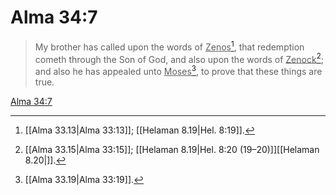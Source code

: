 # Alma 34:7

> My brother has called upon the words of <u>Zenos</u>[^a], that redemption cometh through the Son of God, and also upon the words of <u>Zenock</u>[^b]; and also he has appealed unto <u>Moses</u>[^c], to prove that these things are true.

[Alma 34:7](https://www.churchofjesuschrist.org/study/scriptures/bofm/alma/34?lang=eng&id=p7#p7)


[^a]: [[Alma 33.13|Alma 33:13]]; [[Helaman 8.19|Hel. 8:19]].  
[^b]: [[Alma 33.15|Alma 33:15]]; [[Helaman 8.19|Hel. 8:20 (19–20)]][[Helaman 8.20|]].  
[^c]: [[Alma 33.19|Alma 33:19]].  
